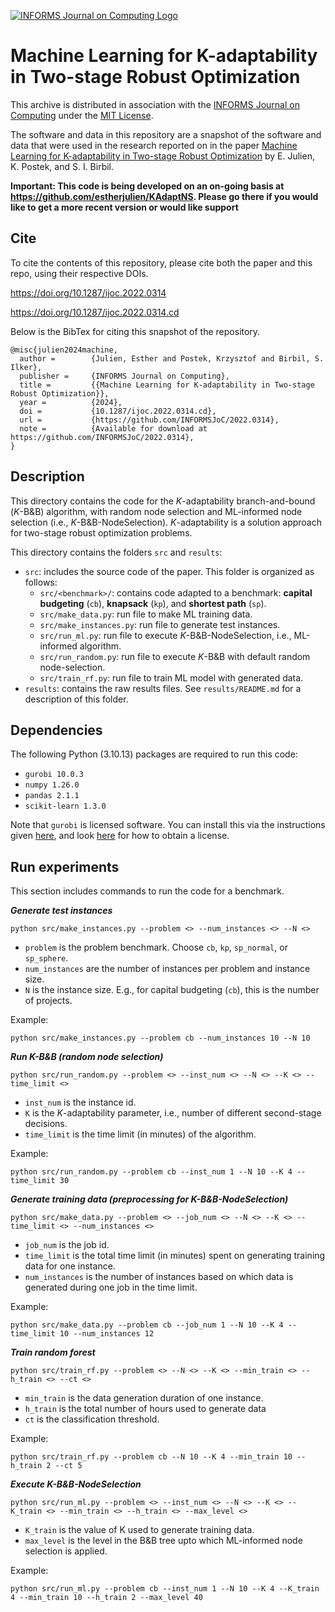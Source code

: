 [![INFORMS Journal on Computing Logo](https://INFORMSJoC.github.io/logos/INFORMS_Journal_on_Computing_Header.jpg)](https://pubsonline.informs.org/journal/ijoc)

# Machine Learning for K-adaptability in Two-stage Robust Optimization

This archive is distributed in association with the [INFORMS Journal on
Computing](https://pubsonline.informs.org/journal/ijoc) under the [MIT License](LICENSE).

The software and data in this repository are a snapshot of the software and data
that were used in the research reported on in the paper 
[Machine Learning for K-adaptability in Two-stage Robust Optimization](https://doi.org/10.1287/ijoc.2022.0314) by E. Julien, K. Postek, and S. I. Birbil. 

**Important: This code is being developed on an on-going basis at 
https://github.com/estherjulien/KAdaptNS. Please go there if you would like to
get a more recent version or would like support**

## Cite

To cite the contents of this repository, please cite both the paper and this repo, using their respective DOIs.

https://doi.org/10.1287/ijoc.2022.0314

https://doi.org/10.1287/ijoc.2022.0314.cd

Below is the BibTex for citing this snapshot of the repository.

```
@misc{julien2024machine,
  author =        {Julien, Esther and Postek, Krzysztof and Birbil, S. Ilker},
  publisher =     {INFORMS Journal on Computing},
  title =         {{Machine Learning for K-adaptability in Two-stage Robust Optimization}},
  year =          {2024},
  doi =           {10.1287/ijoc.2022.0314.cd},
  url =           {https://github.com/INFORMSJoC/2022.0314},
  note =          {Available for download at https://github.com/INFORMSJoC/2022.0314},
}  
```

## Description

This directory contains the code for the _K_-adaptability branch-and-bound (_K_-B&B) algorithm, with random node selection and ML-informed node selection (i.e., _K_-B&B-NodeSelection). _K_-adaptability is a solution approach for two-stage robust optimization problems.

This directory contains the folders `src` and `results`:
- `src`: includes the source code of the paper. This folder is organized as follows: 
  - `src/<benchmark>/`: contains code adapted to a benchmark: **capital budgeting** (`cb`), **knapsack** (`kp`), and **shortest path** (`sp`).
  - `src/make_data.py`: run file to make ML training data.
  - `src/make_instances.py`: run file to generate test instances.
  - `src/run_ml.py`: run file to execute _K_-B&B-NodeSelection, i.e., ML-informed algorithm.
  - `src/run_random.py`: run file to execute _K_-B&B with default random node-selection.
  - `src/train_rf.py`: run file to train ML model with generated data.
- `results`: contains the raw results files. See `results/README.md` for a description of this folder.

## Dependencies
The following Python (3.10.13) packages are required to run this code: 
- `gurobi 10.0.3`
- `numpy 1.26.0`
- `pandas 2.1.1`
- `scikit-learn 1.3.0`

Note that `gurobi` is licensed software. You can install this via the instructions given [here](https://support.gurobi.com/hc/en-us/articles/360044290292-How-do-I-install-Gurobi-for-Python), and look [here](https://support.gurobi.com/hc/en-us/articles/12872879801105-How-do-I-retrieve-and-set-up-a-Gurobi-license) for how to obtain a license.

## Run experiments
This section includes commands to run the code for a benchmark.

**_Generate test instances_**
```commandline
python src/make_instances.py --problem <> --num_instances <> --N <>
```
- `problem` is the problem benchmark. Choose `cb`, `kp`, `sp_normal`, or `sp_sphere`.
- `num_instances` are the number of instances per problem and instance size.
- `N` is the instance size. E.g., for capital budgeting (`cb`), this is the number of projects.

Example: 
```commandline
python src/make_instances.py --problem cb --num_instances 10 --N 10
```

_**Run K-B&B (random node selection)**_
```commandline
python src/run_random.py --problem <> --inst_num <> --N <> --K <> --time_limit <>
```
- `inst_num` is the instance id.
- `K` is the _K_-adaptability parameter, i.e., number of different second-stage decisions.
- `time_limit` is the time limit (in minutes) of the algorithm.

Example:
```commandline
python src/run_random.py --problem cb --inst_num 1 --N 10 --K 4 --time_limit 30
```

**_Generate training data (preprocessing for K-B&B-NodeSelection)_**
```commandline
python src/make_data.py --problem <> --job_num <> --N <> --K <> --time_limit <> --num_instances <>
```
- `job_num` is the job id.
- `time_limit` is the total time limit (in minutes) spent on generating training data for one instance.
- `num_instances` is the number of instances based on which data is generated during one job in the time limit.

Example:
```commandline
python src/make_data.py --problem cb --job_num 1 --N 10 --K 4 --time_limit 10 --num_instances 12
```

**_Train random forest_**
```commandline
python src/train_rf.py --problem <> --N <> --K <> --min_train <> --h_train <> --ct <>
```
- `min_train` is the data generation duration of one instance.
- `h_train` is the total number of hours used to generate data
- `ct` is the classification threshold.

Example:
```commandline
python src/train_rf.py --problem cb --N 10 --K 4 --min_train 10 --h_train 2 --ct 5
```

**_Execute K-B&B-NodeSelection_**
```commandline
python src/run_ml.py --problem <> --inst_num <> --N <> --K <> --K_train <> --min_train <> --h_train <> --max_level <>
```
- `K_train` is the value of K used to generate training data.
- `max_level` is the level in the B&B tree upto which ML-informed node selection is applied.

Example: 
```commandline
python src/run_ml.py --problem cb --inst_num 1 --N 10 --K 4 --K_train 4 --min_train 10 --h_train 2 --max_level 40
```

[//]: # (## Ongoing Development)

[//]: # ()
[//]: # (This code is being developed on an on-going basis at the author's)

[//]: # ([Github page]&#40;https://github.com/estherjulien/KAdaptNS&#41;.)

[//]: # ()
[//]: # (## Support)

[//]: # ()
[//]: # (For support in using this software, submit an)

[//]: # ([issue]&#40;https://github.com/tkralphs/JoCTemplate/issues/new&#41;.)
